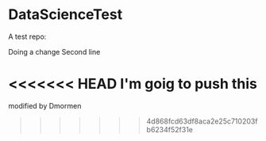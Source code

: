# DataScienceTest
A test repo:

Doing a change
Second line

<<<<<<< HEAD
I'm goig to push this
=======
modified by Dmormen
>>>>>>> 4d868fcd63df8aca2e25c710203fb6234f52f31e
